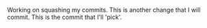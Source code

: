 Working on squashing my commits. This is another change that I will commit. This is the commit that I'll 'pick'.